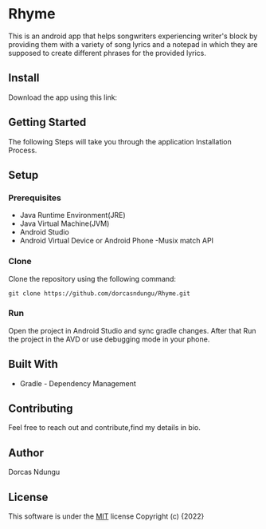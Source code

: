 # Rhyme

This is an android app that helps songwriters experiencing writer's block by providing them with a variety of song lyrics and a notepad in which they are supposed to create different phrases for the provided lyrics. 

## Install
Download the app using this link:



## Getting Started

The following Steps will take you through the application Installation Process.

## Setup
### Prerequisites
- Java Runtime Environment(JRE)
- Java Virtual Machine(JVM)
- Android Studio
- Android Virtual Device or Android Phone
-Musix match API
  
### Clone

Clone the repository using the following command:
```
git clone https://github.com/dorcasndungu/Rhyme.git
```

### Run
Open the project in Android Studio and sync gradle changes. After that Run the project in  the AVD or use debugging mode in your phone.


## Built With

* Gradle - Dependency Management

## Contributing
Feel free to reach out and contribute,find my details in bio.

## Author

Dorcas Ndungu

## License

This software is under the [MIT](LICENSE) license
Copyright (c) {2022}




